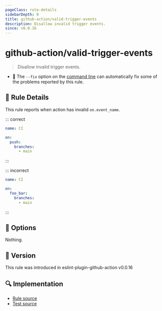 ```yaml
---
pageClass: rule-details
sidebarDepth: 0
title: github-action/valid-trigger-events
description: Disallow invalid trigger events.
since: v0.0.16
---
```


# github-action/valid-trigger-events

> Disallow invalid trigger events.

- :wrench: The `--fix` option on the [command line](https://eslint.org/docs/user-guide/command-line-interface#fixing-problems) can automatically fix some of the problems reported by this rule.

## :book: Rule Details

This rule reports when action has invalid `on.event_name`.

::: correct

```yaml
name: CI

on:
  push:
    branches:
      - main
```

:::

::: incorrect

```yaml eslint-check
name: CI

on:
  foo_bar:
    branches:
      - main
```

:::

## :wrench: Options

Nothing.

## :rocket: Version

This rule was introduced in eslint-plugin-github-action v0.0.16

## :mag: Implementation

- [Rule source](https://github.com/ntnyq/eslint-plugin-github-action/blob/main/src/rules/valid-trigger-events.ts)
- [Test source](https://github.com/ntnyq/eslint-plugin-github-action/blob/main/tests/rules/valid-trigger-events.test.ts)
